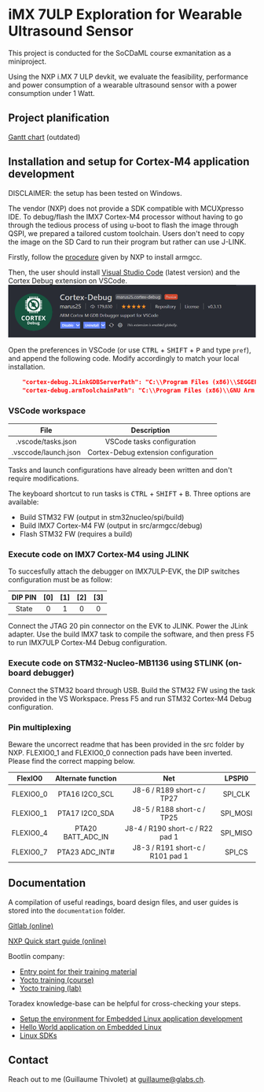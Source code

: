 # iMX 7ULP Exploration for Wearable Ultrasound Sensor

This project is conducted for the SoCDaML course exmanitation as a miniproject.

Using the NXP i.MX 7 ULP devkit, we evaluate the feasibility, performance and power consumption of a wearable ultrasound sensor with a power consumption under 1 Watt.

## Project planification

[Gantt chart](https://view.monday.com/1453663162-e9185251b7c593d24864bfbab5e83f3e?r=use1) (outdated)

## Installation and setup for Cortex-M4 application development

DISCLAIMER: the setup has been tested on Windows.

The vendor (NXP) does not provide a SDK compatible with MCUXpresso IDE. To debug/flash the IMX7 Cortex-M4 processor without having to go through the tedious process of using u-boot to flash the image through QSPI, we prepared a tailored custom toolchain. Users don't need to copy the image on the SD Card to run their program but rather can use J-LINK.

Firstly, follow the [procedure](https://github.com/NXPmicro/mcux-sdk/blob/main/docs/run_a_project_using_armgcc.md) given by NXP to install armgcc.

Then, the user should install [Visual Studio Code](https://code.visualstudio.com/) (latest version) and the Cortex Debug extension on VSCode. ![Cortex Debug](readme-images/cortex.png)

Open the preferences in VSCode (or use <kbd>CTRL</kbd> + <kbd>SHIFT</kbd> + <kbd>P</kbd> and type `pref`), and append the following code. Modify accordingly to match your local installation.

```json
    "cortex-debug.JLinkGDBServerPath": "C:\\Program Files (x86)\\SEGGER\\JLink\\JLinkGDBServerCL.exe",
    "cortex-debug.armToolchainPath": "C:\\Program Files (x86)\\GNU Arm Embedded Toolchain\\10 2020-q4-major\\bin"
```

### VSCode workspace

|         File         |              Description             |
|:--------------------:|:------------------------------------:|
|  .vscode/tasks.json  |      VSCode tasks configuration      |
| .vsccode/launch.json | Cortex-Debug extension configuration |

Tasks and launch configurations have already been written and don't require modifications.

The keyboard shortcut to run tasks is <kbd>CTRL</kbd> + <kbd>SHIFT</kbd> + <kbd>B</kbd>. Three options are available:

- Build STM32 FW (output in stm32nucleo/spi/build)
- Build IMX7 Cortex-M4 FW (output in src/armgcc/debug)
- Flash STM32 FW (requires a build)

### Execute code on IMX7 Cortex-M4 using JLINK

To succesfully attach the debugger on IMX7ULP-EVK, the DIP switches configuration must be as follow:

| DIP PIN | [0] | [1] | [2] | [3] |
|:-------:|:---:|:---:|:---:|:---:|
|  State  |  0  |  1  |  0  |  0  |

Connect the JTAG 20 pin connector on the EVK to JLINK. Power the JLink adapter. Use the build IMX7 task to compile the software, and then press F5 to run IMX7ULP Cortex-M4 Debug configuration.

### Execute code on STM32-Nucleo-MB1136 using STLINK (on-board debugger)

Connect the STM32 board through USB. Build the STM32 FW using the task provided in the VS Workspace. Press F5 and run STM32 Cortex-M4 Debug configuration. 

### Pin multiplexing

Beware the uncorrect readme that has been provided in the src folder by NXP. FLEXIO0_1 and FLEXIO0_0 connection pads have been inverted. Please find the correct mapping below.

|  FlexIO0  | Alternate function |                Net               |  LPSPI0  |
|:---------:|:------------------:|:--------------------------------:|:--------:|
| FLEXIO0_0 |   PTA16 I2C0_SCL   |    J8-6 / R189 short-c / TP27    |  SPI_CLK |
| FLEXIO0_1 |   PTA17 I2C0_SDA   |    J8-5 / R188 short-c / TP25    | SPI_MOSI |
| FLEXIO0_4 |  PTA20 BATT_ADC_IN |  J8-4 / R190 short-c / R22 pad 1 | SPI_MISO |
| FLEXIO0_7 |   PTA23 ADC_INT#   | J8-3 / R191 short-c / R101 pad 1 |  SPI_CS  |

## Documentation

A compilation of useful readings, board design files, and user guides is stored into the `documentation` folder.

[Gitlab (online)](https://iis-git.ee.ethz.ch/gthivolet/imx7ulp-exploration)

[NXP Quick start guide (online)](https://www.nxp.com/document/guide/get-started-with-the-mcimx7ulp-evk:GS-MCIMX7ULP-EVK)

Bootlin company:

- [Entry point for their training material](https://bootlin.com/docs/)
- [Yocto training (course)](https://bootlin.com/doc/training/yocto/yocto-slides.pdf)
- [Yocto training (lab)](https://bootlin.com/doc/training/yocto/yocto-labs.pdf)

Toradex knowledge-base can be helpful for cross-checking your steps.

- [Setup the environment for Embedded Linux application development](https://developer.toradex.com/knowledge-base/how-to-setup-environment-for-embedded-linux-application-development#Network_Connectivity)
- [Hello World application on Embedded Linux](https://developer.toradex.com/knowledge-base/hello-world-application-on-embedded-linux)
- [Linux SDKs](https://developer.toradex.com/knowledge-base/linux-sdks)

## Contact

Reach out to me (Guillaume Thivolet) at <guillaume@glabs.ch>.
